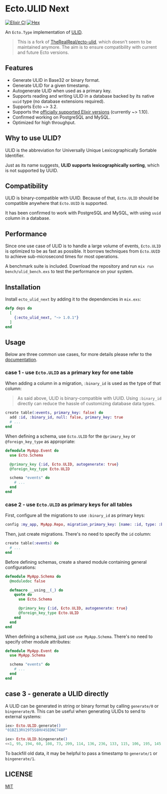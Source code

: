 # Ecto.ULID Next

[![Elixir CI](https://github.com/woylie/ecto_ulid/actions/workflows/elixir.yml/badge.svg)](https://github.com/woylie/ecto_ulid/actions/workflows/elixir.yml)
[![Hex](https://img.shields.io/hexpm/v/ecto_ulid_next)](https://hex.pm/packages/ecto_ulid_next)

An `Ecto.Type` implementation of [ULID](https://github.com/ulid/spec).

> This is a fork of [TheRealReal/ecto-ulid](https://github.com/TheRealReal/ecto-ulid),
> which doesn't seem to be maintained anymore. The aim is to ensure compatibility
> with current and future Ecto versions.

## Features

- Generate ULID in Base32 or binary format.
- Generate ULID for a given timestamp.
- Autogenerate ULID when used as a primary key.
- Supports reading and writing ULID in a database backed by its native `uuid`
  type (no database extensions required).
- Supports Ecto ~> 3.2.
- Supports the [officially supported Elixir versions](https://hexdocs.pm/elixir/compatibility-and-deprecations.html) (currently ~> 1.10).
- Confirmed working on PostgreSQL and MySQL.
- Optimized for high throughput.

## Why to use ULID?

ULID is the abbreviation for Universally Unique Lexicographically Sortable Identifier.

Just as its name suggests, **ULID supports lexicographically sorting**, which is
not supported by UUID.

## Compatibility

ULID is binary-compatible with UUID. Because of that, `Ecto.ULID` should be compatible
anywhere that `Ecto.UUID` is supported.

It has been confirmed to work with PostgreSQL and MySQL, with using `uuid` column in a
database.

## Performance

Since one use case of ULID is to handle a large volume of events, `Ecto.ULID` is
optimized to be as fast as possible. It borrows techniques from `Ecto.UUID` to
achieve sub-microsecond times for most operations.

A benchmark suite is included. Download the repository and run `mix run bench/ulid_bench.exs`
to test the performance on your system.

## Installation

Install `ecto_ulid_next` by adding it to the dependencies in
`mix.exs`:

```elixir
defp deps do
  [
    {:ecto_ulid_next, "~> 1.0.1"}
  ]
end
```

## Usage

Below are three common use cases, for more details please refer to the
[documentation](https://hexdocs.pm/ecto_ulid_next).

### case 1 - use `Ecto.ULID` as a primary key for one table

When adding a column in a migration, `:binary_id` is used as the type of that column:

> As said above, ULID is binary-compatible with UUID. Using `:binary_id` directly can
> reduce the hassle of customizing database data types.

```elixir
create table(:events, primary_key: false) do
  add :id, :binary_id, null: false, primary_key: true
  # ...
end
```

When defining a schema, use `Ecto.ULID` for the `@primary_key` or `@foreign_key_type`
as appropriate:

```elixir
defmodule MyApp.Event do
  use Ecto.Schema

  @primary_key {:id, Ecto.ULID, autogenerate: true}
  @foreign_key_type Ecto.ULID

  schema "events" do
    # ...
  end
end
```

### case 2 - use `Ecto.ULID` as primary keys for all tables

First, configure all the migrations to use `:binary_id` as primary keys:

```elixir
config :my_app, MyApp.Repo, migration_primary_key: [name: :id, type: :binary_id]
```

Then, just create migrations. There's no need to specify the `id` column:

```elixir
create table(:events) do
  # ...
end
```

Before defining schemas, create a shared module containing general configurations:

```elixir
defmodule MyApp.Schema do
  @moduledoc false

  defmacro __using__(_) do
    quote do
      use Ecto.Schema

      @primary_key {:id, Ecto.ULID, autogenerate: true}
      @foreign_key_type Ecto.ULID
    end
  end
end
```

When defining a schema, just use `use MyApp.Schema`. There's no need to specify
other module attributes:

```elixir
defmodule MyApp.Event do
  use MyApp.Schema

  schema "events" do
    # ...
  end
end
```

## case 3 - generate a ULID directly

A ULID can be generated in string or binary format by calling `generate/0` or
`bingenerate/0`. This can be useful when generating ULIDs to send to external
systems:

```elixir
iex> Ecto.ULID.generate()
"01BZ13RV29T5S8HV45EDNC748P"

iex> Ecto.ULID.bingenerate()
<<1, 95, 194, 60, 108, 73, 209, 114, 136, 236, 133, 115, 106, 195, 145, 22>>
```

To backfill old data, it may be helpful to pass a timestamp to `generate/1` or
`bingenerate/1`.

## LICENSE

[MIT](./LICENSE)
